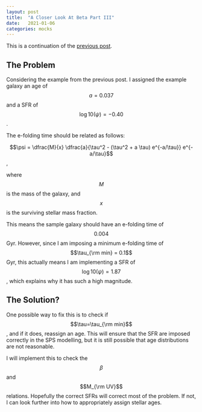 ```yaml
---
layout: post
title:  "A Closer Look At Beta Part III"
date:   2021-01-06
categories: mocks
---
```


This is a continuation of the <a href="https://ndrakos.github.io/blog/mocks/A_Closer_Look_At_Beta_Part_II/">previous post</a>.

## The Problem

Considering the example from the previous post. I assigned the example galaxy an age of $$a = 0.037$$ and a SFR of $$\log10(\psi)=-0.40$$.

The e-folding time should be related as follows:

$$\psi = \dfrac{M}{x} \dfrac{a}{\tau^2 - (\tau^2 + a \tau) e^{-a/\tau}} e^{-a/\tau}$$,

where $$M$$ is the mass of the galaxy, and $$x$$ is the surviving stellar mass fraction.

This means the sample galaxy should have an e-folding time of $$0.004$$ Gyr. However, since I am imposing a minimum e-folding time of $$\tau_{\rm min} = 0.1$$ Gyr, this actually means I am implementing a SFR of $$\log10(\psi)=1.87$$, which explains why it has such a high magnitude.


## The Solution?

One possible way to fix this is to check if $$\tau=\tau_{\rm min}$$, and if it does, reassign an age. This will ensure that the SFR are imposed correctly in the SPS modelling, but it is still possible that age distributions are not reasonable.

I will implement this to check the $$\beta$$ and $$M_{\rm UV}$$ relations. Hopefully the correct SFRs will correct most of the problem. If not, I can look further into how to appropriately assign stellar ages.
